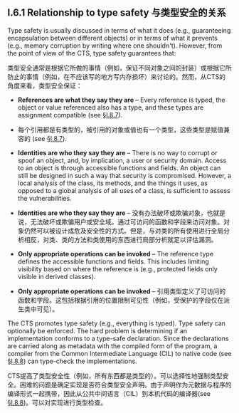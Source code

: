 ## I.6.1 Relationship to type safety 与类型安全的关系

Type safety is usually discussed in terms of what it does (e.g., guaranteeing encapsulation between different objects) or in terms of what it prevents (e.g., memory corruption by writing where one shouldn't). However, from the point of view of the CTS, type safety guarantees that:

类型安全通常是根据它所做的事情（例如，保证不同对象之间的封装）或根据它所防止的事情（例如，在不应该写的地方写内存损坏）来讨论的。然而，从CTS的角度来看，类型安全保证：



 * **References are what they say they are** &ndash; Every reference is typed, the object or value referenced also has a type, and these types are assignment compatible (see §[I.8.7](i.8.7-assignment-compatibility.md)).
 * 每个引用都是有类型的，被引用的对象或值也有一个类型，这些类型是赋值兼容的 (see §[I.8.7](i.8.7-assignment-compatibility.md)).



 * **Identities are who they say they are** &ndash; There is no way to corrupt or spoof an object, and, by implication, a user or security domain. Access to an object is through accessible functions and fields. An object can still be designed in such a way that security is compromised. However, a local analysis of the class, its methods, and the things it uses, as opposed to a global analysis of all uses of a class, is sufficient to assess the vulnerabilities.
 * **Identities are who they say they are** &ndash; 没有办法破坏或欺骗对象，也就是说，无法破坏或欺骗用户或安全域。通过可访问的函数和字段来访问对象。对象仍然可以被设计成危及安全性的方式。但是，与对类的所有使用进行全局分析相反，对类、类的方法和类使用的东西进行局部分析就足以评估漏洞。



 * **Only appropriate operations can be invoked** &ndash; The reference type defines the accessible functions and fields. This includes limiting visibility based on where the reference is (e.g., protected fields only visible in derived classes).
 * **Only appropriate operations can be invoked** &ndash; 引用类型定义了可访问的函数和字段。这包括根据引用的位置限制可见性（例如，受保护的字段仅在派生类中可见）。



The CTS promotes type safety (e.g., everything is typed). Type safety can optionally be enforced. The hard problem is determining if an implementation conforms to a type-safe declaration. Since the declarations are carried along as metadata with the compiled form of the program, a compiler from the Common Intermediate Language (CIL) to native code (see §[I.8.8](i.8.8-type-safety-and-verification.md)) can type-check the implementations.

CTS提高了类型安全性（例如，所有东西都是类型的）。可以选择性地强制类型安全。困难的问题是确定实现是否符合类型安全声明。由于声明作为元数据与程序的编译形式一起携带，因此从公共中间语言（CIL）到本机代码的编译器(see §[I.8.8](i.8.8-type-safety-and-verification.md))。可以对实现进行类型检查。
